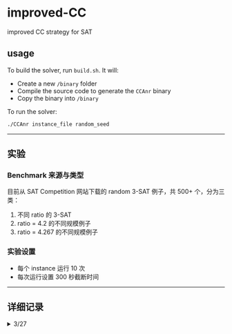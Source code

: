 # improved-CC
improved CC strategy for SAT

## usage
To build the solver, run `build.sh`. It will:
- Create a new `/binary` folder
- Compile the source code to generate the `CCAnr` binary
- Copy the binary into `/binary`

To run the solver:

```bash
./CCAnr instance_file random_seed
```

---



## 实验

### Benchmark 来源与类型

目前从 SAT Competition 网站下载的 random 3-SAT 例子，共 500+ 个，分为三类：

1. 不同 ratio 的 3-SAT  
2. ratio = 4.2 的不同规模例子  
3. ratio = 4.267 的不同规模例子

### 实验设置

- 每个 instance 运行 10 次  
- 每次运行设置 300 秒截断时间  



---

## 详细记录

<details>

<summary>3/27</summary>


### 实验效果

目前效果一般，原始版本和修改版本表现都不理想。

### 后续可能的改进方向

- 300s 截断时间可能太短，尝试延长至 1800 或 3600 秒  
- 换用 SATLIB 中的 benchmark，经验上这些更简单  
- CCAnr 原版为结构化问题设计，可能需仿照 swcca 修改以适配 random 问题  

---

**TL;DR**：准备按上述猜想继续修改实验策略。

</details>
